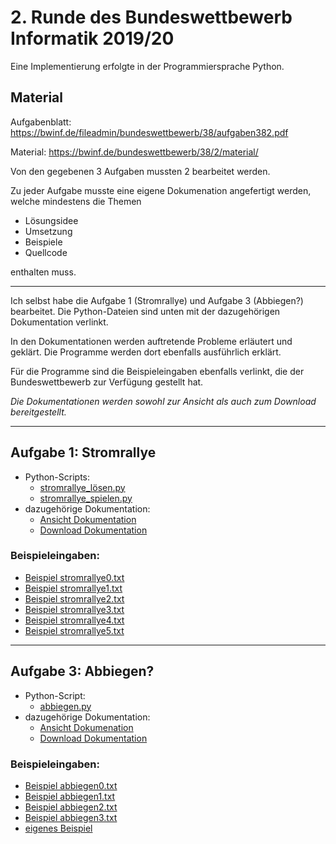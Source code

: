 # 2. Runde des Bundeswettbewerb Informatik 2019/20
Eine Implementierung erfolgte in der Programmiersprache Python.

## Material
Aufgabenblatt: https://bwinf.de/fileadmin/bundeswettbewerb/38/aufgaben382.pdf

Material: https://bwinf.de/bundeswettbewerb/38/2/material/

Von den gegebenen 3 Aufgaben mussten 2 bearbeitet werden.

Zu jeder Aufgabe musste eine eigene Dokumenation angefertigt werden, welche mindestens die Themen
- Lösungsidee
- Umsetzung
- Beispiele
- Quellcode

enthalten muss.

------
Ich selbst habe die Aufgabe 1 (Stromrallye) und Aufgabe 3 (Abbiegen?) bearbeitet.
Die Python-Dateien sind unten mit der dazugehörigen Dokumentation verlinkt.

In den Dokumentationen werden auftretende Probleme erläutert und geklärt.
Die Programme werden dort ebenfalls ausführlich erklärt.

Für die Programme sind die Beispieleingaben ebenfalls verlinkt, die der Bundeswettbewerb zur Verfügung gestellt hat.

_Die Dokumentationen werden sowohl zur Ansicht als auch zum Download bereitgestellt._

-------

## Aufgabe 1: Stromrallye
* Python-Scripts: 
  * [stromrallye_lösen.py](Stromrallye/stromrallye_lösen.py)
  * [stromrallye_spielen.py](Stromrallye/stromrallye_spielen.py)
* dazugehörige Dokumentation:
  * [Ansicht Dokumentation](https://nbviewer.jupyter.org/github/CodingLegend27/Bundeswettbewerb-2019-20-2.Runde/blob/master/Stromrallye/Aufgabe1_Stromrallye.pdf)
  * [Download Dokumentation](Stromrallye/Aufgabe1_Stromrallye.pdf)
  

### Beispieleingaben:

* [Beispiel stromrallye0.txt](Stromrallye/stromrallye0.txt)
* [Beispiel stromrallye1.txt](Stromrallye/stromrallye1.txt)
* [Beispiel stromrallye2.txt](Stromrallye/stromrallye2.txt)
* [Beispiel stromrallye3.txt](Stromrallye/stromrallye3.txt)
* [Beispiel stromrallye4.txt](Stromrallye/stromrallye4.txt)
* [Beispiel stromrallye5.txt](Stromrallye/stromrallye5.txt)

-----

## Aufgabe 3: Abbiegen?

* Python-Script: 
  * [abbiegen.py](Abbiegen/abbiegen.py)
* dazugehörige Dokumentation: 
  * [Ansicht Dokumenation](https://nbviewer.jupyter.org/github/CodingLegend27/Bundeswettbewerb-2019-20-2.Runde/blob/master/Abbiegen/Aufgabe3_Abbiegen.pdf)
  * [Download Dokumentation](Abbiegen/Aufgabe3_Abbiegen.pdf)
 
 
 ### Beispieleingaben:
 
* [Beispiel abbiegen0.txt](Abbiegen/abbiegen0.txt)
* [Beispiel abbiegen1.txt](Abbiegen/abbiegen1.txt)
* [Beispiel abbiegen2.txt](Abbiegen/abbiegen2.txt)
* [Beispiel abbiegen3.txt](Abbiegen/abbiegen3.txt)
* [eigenes Beispiel](Abbiegen/eigenesBeispiel.txt)


